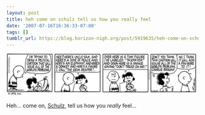 ```yaml
---
layout: post
title: heh come on schulz tell us how you really feel
date: '2007-07-16T16:36:33-07:00'
tags: []
tumblr_url: https://blog.horizon-nigh.org/post/5919635/heh-come-on-schulz-tell-us-how-you-really-feel
---
```

 ![](/tumblr_files/5919635_500.jpg)  

Heh… come on, [Schulz](http://www.snoopy.com/comics/peanuts/archive/peanuts-20070716.html), tell us how you _really_ feel…

